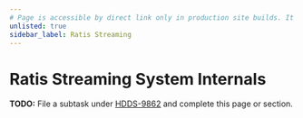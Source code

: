 ```yaml
---
# Page is accessible by direct link only in production site builds. It can be included in the sidebar when the feature is complete.
unlisted: true
sidebar_label: Ratis Streaming
---
```


# Ratis Streaming System Internals

**TODO:** File a subtask under [HDDS-9862](https://issues.apache.org/jira/browse/HDDS-9862) and complete this page or section.

